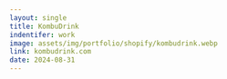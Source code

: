 ```yaml
---
layout: single
title: KombuDrink
indentifer: work
image: assets/img/portfolio/shopify/kombudrink.webp
link: kombudrink.com
date: 2024-08-31
---
```

